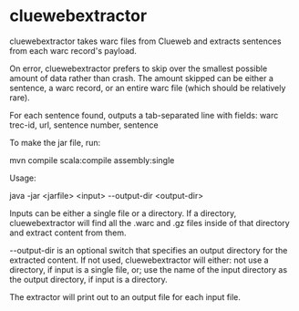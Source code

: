 cluewebextractor
================
cluewebextractor takes warc files from Clueweb and extracts sentences from 
each warc record's payload.

On error, cluewebextractor prefers to skip over the smallest possible amount of 
data rather than crash. The amount skipped can be either a sentence, a warc 
record, or an entire warc file (which should be relatively rare).

For each sentence found, outputs a tab-separated line with fields: 
warc trec-id, url, sentence number, sentence

To make the jar file, run:

mvn compile scala:compile assembly:single

Usage: 

java -jar \<jarfile\> \<input\> --output-dir \<output-dir\>

Inputs can be either a single file or a directory. If a directory, 
cluewebextractor will find all the .warc and .gz files inside of that 
directory and extract content from them.

--output-dir is an optional switch that specifies an output directory for the 
extracted content. If not used, cluewebextractor will either: 
not use a directory, if input is a single file, or; use the name of the 
input directory as the output directory, if input is a directory.

The extractor will print out to an output file for each input file. 
